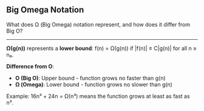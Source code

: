 ## Big Omega Notation

What does Ω (Big Omega) notation represent, and how does it differ from Big O?

---

**Ω(g(n))** represents a **lower bound**: f(n) = Ω(g(n)) if |f(n)| ≥ C|g(n)| for all n ≥ n₀.

**Difference from O**:
- **O (Big O)**: Upper bound - function grows no faster than g(n)
- **Ω (Omega)**: Lower bound - function grows no slower than g(n)

Example: 16n³ + 24n = Ω(n³) means the function grows at least as fast as n³.

